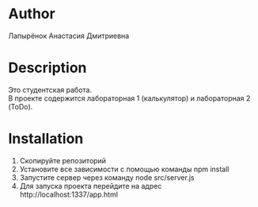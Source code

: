 # Author  
Лапырёнок Анастасия Дмитриевна    
# Description  
Это студентская работа.  
В проекте содержится лабораторная 1 (калькулятор) и лабораторная 2 (ToDo).    
# Installation
1. Скопируйте репозиторий  
2. Установите все зависимости с помощью команды npm install  
3. Запустите сервер через команду node src/server.js  
4. Для запуска проекта перейдите на адрес http://localhost:1337/app.html